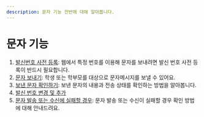 ```yaml
---
description: 문자 기능 전반에 대해 알아봅니다.
---
```


# 문자 기능

1. [발신번호 사전 등록](pre-registration.md): 웹에서 특정 번호를 이용해 문자를 보내려면 발신 번호 사전 등록이 반드시 필요합니다.&#x20;
2. [문자 보내기](send.md): 학생 또는 학부모를 대상으로 문자메시지를 보낼 수 있어요.
3. [보낸 문자 확인하기](result.md): 보낸 문자의 내용과 전송 상태를 확인하는 방법을 알아봅니다.
4. [발신 번호 변경 및 추가](add-no.md)&#x20;
5. [문자 발송 또는 수신에 실패할 경우](fail.md): 문자 발송 또는 수신이 실패할 경우 확인 방법에 대해 안내드려요.

